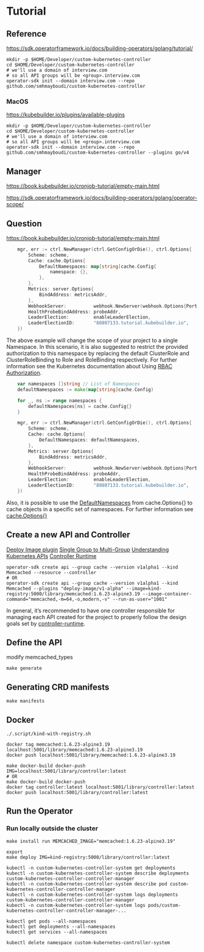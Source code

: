 # Tutorial

## Reference

https://sdk.operatorframework.io/docs/building-operators/golang/tutorial/

```shell
mkdir -p $HOME/Developer/custom-kubernetes-controller
cd $HOME/Developer/custom-kubernetes-controller
# we'll use a domain of interview.com
# so all API groups will be <group>.interview.com
operator-sdk init --domain interview.com --repo github.com/smhmayboudi/custom-kubernetes-controller
```

### MacOS

https://kubebuilder.io/plugins/available-plugins

```shell
mkdir -p $HOME/Developer/custom-kubernetes-controller
cd $HOME/Developer/custom-kubernetes-controller
# we'll use a domain of interview.com
# so all API groups will be <group>.interview.com
operator-sdk init --domain interview.com --repo github.com/smhmayboudi/custom-kubernetes-controller --plugins go/v4
```

## Manager

https://book.kubebuilder.io/cronjob-tutorial/empty-main.html

https://sdk.operatorframework.io/docs/building-operators/golang/operator-scope/

## Question

https://book.kubebuilder.io/cronjob-tutorial/empty-main.html

```go
    mgr, err := ctrl.NewManager(ctrl.GetConfigOrDie(), ctrl.Options{
        Scheme: scheme,
        Cache: cache.Options{
            DefaultNamespaces: map[string]cache.Config{
                namespace: {},
            },
        },
        Metrics: server.Options{
            BindAddress: metricsAddr,
        },
        WebhookServer:          webhook.NewServer(webhook.Options{Port: 9443}),
        HealthProbeBindAddress: probeAddr,
        LeaderElection:         enableLeaderElection,
        LeaderElectionID:       "80807133.tutorial.kubebuilder.io",
    })
```

The above example will change the scope of your project to a single Namespace. In this scenario, it is also suggested to restrict the provided authorization to this namespace by replacing the default ClusterRole and ClusterRoleBinding to Role and RoleBinding respectively. For further information see the Kubernetes documentation about Using [RBAC Authorization](https://kubernetes.io/docs/reference/access-authn-authz/rbac/).


```go
    var namespaces []string // List of Namespaces
    defaultNamespaces := make(map[string]cache.Config)

    for _, ns := range namespaces {
        defaultNamespaces[ns] = cache.Config{}
    }

    mgr, err := ctrl.NewManager(ctrl.GetConfigOrDie(), ctrl.Options{
        Scheme: scheme,
        Cache: cache.Options{
            DefaultNamespaces: defaultNamespaces,
        },
        Metrics: server.Options{
            BindAddress: metricsAddr,
        },
        WebhookServer:          webhook.NewServer(webhook.Options{Port: 9443}),
        HealthProbeBindAddress: probeAddr,
        LeaderElection:         enableLeaderElection,
        LeaderElectionID:       "80807133.tutorial.kubebuilder.io",
    })
```

Also, it is possible to use the [DefaultNamespaces](https://pkg.go.dev/sigs.k8s.io/controller-runtime/pkg/cache#Options) from cache.Options{} to cache objects in a specific set of namespaces. For further information see [cache.Options{}](https://pkg.go.dev/sigs.k8s.io/controller-runtime/pkg/cache#Options)

## Create a new API and Controller

[Deploy Image plugin](https://book.kubebuilder.io/plugins/deploy-image-plugin-v1-alpha.html)
[Single Group to Multi-Group](https://book.kubebuilder.io/migration/multi-group.html)
[Understanding Kubernetes APIs](https://book.kubebuilder.io/cronjob-tutorial/gvks.html)
[Controller Runtime](https://github.com/kubernetes-sigs/controller-runtime)

```shell
operator-sdk create api --group cache --version v1alpha1 --kind Memcached --resource --controller
# OR
operator-sdk create api --group cache --version v1alpha1 --kind Memcached --plugins "deploy-image/v1-alpha" --image=kind-registry:5000/library/memcached:1.6.23-alpine3.19 --image-container-command="memcached,-m=64,-o,modern,-v" --run-as-user="1001"
```

In general, it’s recommended to have one controller responsible for managing each API created for the project to properly follow the design goals set by [controller-runtime](https://github.com/kubernetes-sigs/controller-runtime).

## Define the API

modify memcached_types

```shell
make generate
```

## Generating CRD manifests

```shell
make manifests
```

## Docker

```shell
./.script/kind-with-registry.sh
```

```shell
docker tag memcached:1.6.23-alpine3.19 localhost:5001/library/memcached:1.6.23-alpine3.19
docker push localhost:5001/library/memcached:1.6.23-alpine3.19
```

```shell
make docker-build docker-push IMG=localhost:5001/library/controller:latest
# OR
make docker-build docker-push
docker tag controller:latest localhost:5001/library/controller:latest
docker push localhost:5001/library/controller:latest
```

## Run the Operator

### Run locally outside the cluster

```shell
make install run MEMCACHED_IMAGE="memcached:1.6.23-alpine3.19"
```

```shell
export
make deploy IMG=kind-registry:5000/library/controller:latest
```

```shell
kubectl -n custom-kubernetes-controller-system get deployments
kubectl -n custom-kubernetes-controller-system describe deployments custom-kubernetes-controller-controller-manager
kubectl -n custom-kubernetes-controller-system describe pod custom-kubernetes-controller-controller-manager
kubectl -n custom-kubernetes-controller-system logs deployments custom-kubernetes-controller-controller-manager
kubectl -n custom-kubernetes-controller-system logs pods/custom-kubernetes-controller-controller-manager-...

kubectl get pods --all-namespaces
kubectl get deployments --all-namespaces
kubectl get services --all-namespaces
```

```shell
kubectl delete namespace custom-kubernetes-controller-system
```
